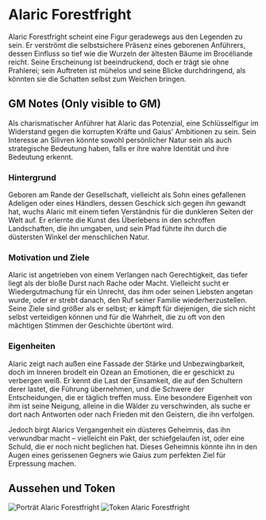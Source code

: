 # Alaric Forestfright

Alaric Forestfright scheint eine Figur geradewegs aus den Legenden zu sein. Er verströmt die selbstsichere Präsenz eines geborenen Anführers, dessen Einfluss so tief wie die Wurzeln der ältesten Bäume im Brocéliande reicht. Seine Erscheinung ist beeindruckend, doch er trägt sie ohne Prahlerei; sein Auftreten ist mühelos und seine Blicke durchdringend, als könnten sie die Schatten selbst zum Weichen bringen.

## GM Notes (Only visible to GM)

Als charismatischer Anführer hat Alaric das Potenzial, eine Schlüsselfigur im Widerstand gegen die korrupten Kräfte und Gaius' Ambitionen zu sein. Sein Interesse an Silivren könnte sowohl persönlicher Natur sein als auch strategische Bedeutung haben, falls er ihre wahre Identität und ihre Bedeutung erkennt.

### Hintergrund

Geboren am Rande der Gesellschaft, vielleicht als Sohn eines gefallenen Adeligen oder eines Händlers, dessen Geschick sich gegen ihn gewandt hat, wuchs Alaric mit einem tiefen Verständnis für die dunkleren Seiten der Welt auf. Er erlernte die Kunst des Überlebens in den schroffen Landschaften, die ihn umgaben, und sein Pfad führte ihn durch die düstersten Winkel der menschlichen Natur.

### Motivation und Ziele

Alaric ist angetrieben von einem Verlangen nach Gerechtigkeit, das tiefer liegt als der bloße Durst nach Rache oder Macht. Vielleicht sucht er Wiedergutmachung für ein Unrecht, das ihm oder seinen Liebsten angetan wurde, oder er strebt danach, den Ruf seiner Familie wiederherzustellen. Seine Ziele sind größer als er selbst; er kämpft für diejenigen, die sich nicht selbst verteidigen können und für die Wahrheit, die zu oft von den mächtigen Stimmen der Geschichte übertönt wird.

### Eigenheiten

Alaric zeigt nach außen eine Fassade der Stärke und Unbezwingbarkeit, doch im Inneren brodelt ein Ozean an Emotionen, die er geschickt zu verbergen weiß. Er kennt die Last der Einsamkeit, die auf den Schultern derer lastet, die Führung übernehmen, und die Schwere der Entscheidungen, die er täglich treffen muss. Eine besondere Eigenheit von ihm ist seine Neigung, alleine in die Wälder zu verschwinden, als suche er dort nach Antworten oder nach Frieden mit den Geistern, die ihn verfolgen.

Jedoch birgt Alarics Vergangenheit ein düsteres Geheimnis, das ihn verwundbar macht – vielleicht ein Pakt, der schiefgelaufen ist, oder eine Schuld, die er noch nicht beglichen hat. Dieses Geheimnis könnte ihn in den Augen eines gerissenen Gegners wie Gaius zum perfekten Ziel für Erpressung machen.

## Aussehen und Token

![Porträt Alaric Forestfright](https://github.com/Masek0815/RPG/edit/main/NPC/Alaric%20Forestfright/Alaric%20Forestfright.png)
![Token Alaric Forestfright](https://github.com/Masek0815/RPG/edit/main/NPC/Alaric%20Forestfright/Alaric%20Forestfright%20Token.png)
